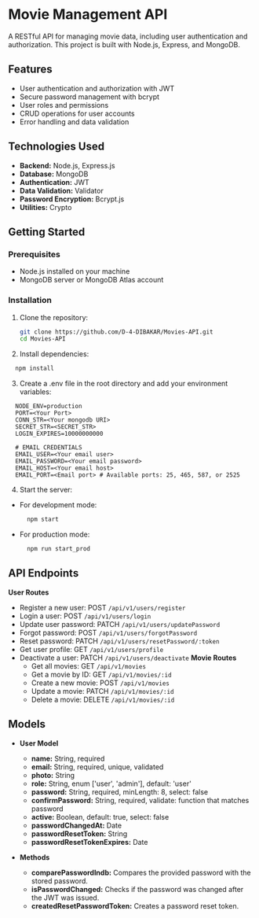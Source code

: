 # Movie Management API

A RESTful API for managing movie data, including user authentication and authorization. This project is built with Node.js, Express, and MongoDB.

## Features

- User authentication and authorization with JWT
- Secure password management with bcrypt
- User roles and permissions
- CRUD operations for user accounts
- Error handling and data validation

## Technologies Used

- **Backend:** Node.js, Express.js
- **Database:** MongoDB
- **Authentication:** JWT
- **Data Validation:** Validator
- **Password Encryption:** Bcrypt.js
- **Utilities:** Crypto

## Getting Started

### Prerequisites

- Node.js installed on your machine
- MongoDB server or MongoDB Atlas account

### Installation

1. Clone the repository:

   ```bash
   git clone https://github.com/D-4-DIBAKAR/Movies-API.git
   cd Movies-API
   ```

2. Install dependencies:

```bash
  npm install
```

3. Create a .env file in the root directory and add your environment variables:

```env
  NODE_ENV=production
  PORT=<Your Port>
  CONN_STR=<Your mongodb URI>
  SECRET_STR=<SECRET_STR>
  LOGIN_EXPIRES=10000000000

  # EMAIL CREDENTIALS
  EMAIL_USER=<Your email user>
  EMAIL_PASSWORD=<Your email password>
  EMAIL_HOST=<Your email host>
  EMAIL_PORT=<Email port> # Available ports: 25, 465, 587, or 2525
```

4. Start the server:

- For development mode:
  ```bash
    npm start
  ```
- For production mode:
  ```bash
    npm run start_prod
  ```

## API Endpoints

**User Routes**

- Register a new user: POST `/api/v1/users/register`
- Login a user: POST `/api/v1/users/login`
- Update user password: PATCH `/api/v1/users/updatePassword`
- Forgot password: POST `/api/v1/users/forgotPassword`
- Reset password: PATCH `/api/v1/users/resetPassword/:token`
- Get user profile: GET `/api/v1/users/profile`
- Deactivate a user: PATCH `/api/v1/users/deactivate`
  **Movie Routes**
  - Get all movies: GET `/api/v1/movies`
  - Get a movie by ID: GET `/api/v1/movies/:id`
  - Create a new movie: POST `/api/v1/movies`
  - Update a movie: PATCH `/api/v1/movies/:id`
  - Delete a movie: DELETE `/api/v1/movies/:id`

## Models

- **User Model**

  - **name:** String, required
  - **email:** String, required, unique, validated
  - **photo:** String
  - **role:** String, enum ['user', 'admin'], default: 'user'
  - **password:** String, required, minLength: 8, select: false
  - **confirmPassword:** String, required, validate: function that matches password
  - **active:** Boolean, default: true, select: false
  - **passwordChangedAt:** Date
  - **passwordResetToken:** String
  - **passwordResetTokenExpires:** Date

- **Methods**
  - **comparePasswordIndb:** Compares the provided password with the stored password.
  - **isPasswordChanged:** Checks if the password was changed after the JWT was issued.
  - **createdResetPasswordToken:** Creates a password reset token.

